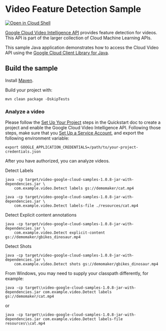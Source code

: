 # Video Feature Detection Sample

<a href="https://console.cloud.google.com/cloudshell/open?git_repo=https://github.com/GoogleCloudPlatform/java-docs-samples&page=editor&open_in_editor=video/cloud-client/README.md">
<img alt="Open in Cloud Shell" src ="http://gstatic.com/cloudssh/images/open-btn.png"></a>

[Google Cloud Video Intelligence API][video] provides feature detection for
videos. This API is part of the larger collection of Cloud Machine Learning
APIs.

This sample Java application demonstrates how to access the Cloud Video API
using the [Google Cloud Client Library for Java][google-cloud-java].

[video]: https://cloud.google.com/video-intelligence/docs/
[google-cloud-java]: https://github.com/GoogleCloudPlatform/google-cloud-java

## Build the sample

Install [Maven](http://maven.apache.org/).

Build your project with:

```
mvn clean package -DskipTests
```

### Analyze a video
Please follow the [Set Up Your Project](https://cloud.google.com/video-intelligence/docs/getting-started#set_up_your_project)
steps in the Quickstart doc to create a project and enable the Google Cloud
Video Intelligence API. Following those steps, make sure that you
[Set Up a Service Account](https://cloud.google.com/video-intelligence/docs/common/auth#set_up_a_service_account),
and export the following environment variable:

```
export GOOGLE_APPLICATION_CREDENTIALS=/path/to/your-project-credentials.json
```

After you have authorized, you can analyze videos.

Detect Labels
```
java -cp target/video-google-cloud-samples-1.0.8-jar-with-dependencies.jar \
    com.example.video.Detect labels gs://demomaker/cat.mp4

java -cp target/video-google-cloud-samples-1.0.8-jar-with-dependencies.jar \
    com.example.video.Detect labels-file ./resources/cat.mp4
```

Detect Explicit content annotations
```
java -cp target/video-google-cloud-samples-1.0.8-jar-with-dependencies.jar \
    com.example.video.Detect explicit-content gs://demomaker/gbikes_dinosaur.mp4
```

Detect Shots
```
java -cp target/video-google-cloud-samples-1.0.8-jar-with-dependencies.jar \
    com.example.video.Detect shots gs://demomaker/gbikes_dinosaur.mp4
```

From Windows, you may need to supply your classpath differently, for example:
```
java -cp target\\video-google-cloud-samples-1.0.8-jar-with-dependencies.jar com.example.video.Detect labels gs://demomaker/cat.mp4
```
or
```
java -cp target\\video-google-cloud-samples-1.0.8-jar-with-dependencies.jar com.example.video.Detect labels-file resources\\cat.mp4
```
